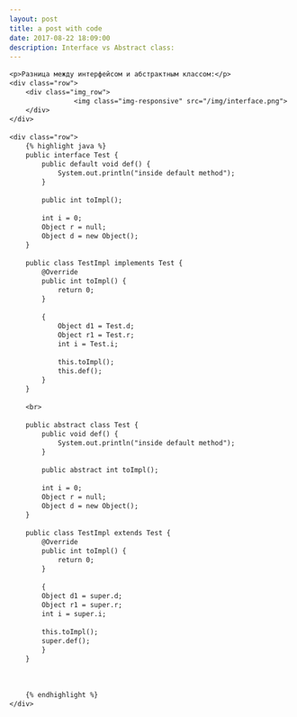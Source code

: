 ```yaml
---
layout: post
title: a post with code
date: 2017-08-22 18:09:00
description: Interface vs Abstract class:
---
```

<div class="container">

    <p>Разница между интерфейсом и абстрактным классом:</p>
    <div class="row">
        <div class="img_row">
                	<img class="img-responsive" src="/img/interface.png">
        </div>
    </div>

    <div class="row">
        {% highlight java %}
        public interface Test {
            public default void def() {
                System.out.println("inside default method");
            }

            public int toImpl();

            int i = 0;
            Object r = null;
            Object d = new Object();
        }

        public class TestImpl implements Test {
            @Override
            public int toImpl() {
                return 0;
            }

            {
                Object d1 = Test.d;
                Object r1 = Test.r;
                int i = Test.i;

                this.toImpl();
                this.def();
            }
        }

        <br>

        public abstract class Test {
            public void def() {
                System.out.println("inside default method");
            }

            public abstract int toImpl();

            int i = 0;
            Object r = null;
            Object d = new Object();
        }

        public class TestImpl extends Test {
            @Override
            public int toImpl() {
                return 0;
            }

            {
            Object d1 = super.d;
            Object r1 = super.r;
            int i = super.i;

            this.toImpl();
            super.def();
            }
        }



        {% endhighlight %}
    </div>

</div>
